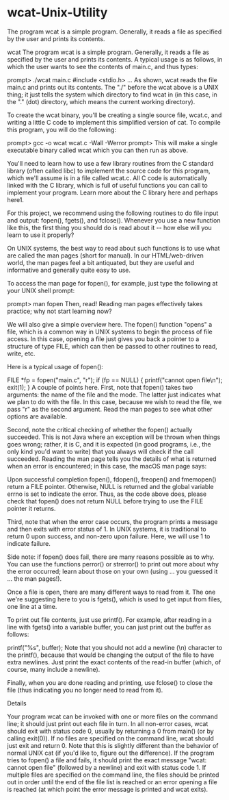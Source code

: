 # wcat-Unix-Utility
The program wcat is a simple program. Generally, it reads a file as specified by the user and prints its contents. 

wcat
The program wcat is a simple program. Generally, it reads a file as specified by the user and prints its contents. A typical usage is as follows, in which the user wants to see the contents of main.c, and thus types:

prompt> ./wcat main.c
#include <stdio.h>
...
As shown, wcat reads the file main.c and prints out its contents. The "./" before the wcat above is a UNIX thing; it just tells the system which directory to find wcat in (in this case, in the "." (dot) directory, which means the current working directory).

To create the wcat binary, you'll be creating a single source file, wcat.c, and writing a little C code to implement this simplified version of cat. To compile this program, you will do the following:

prompt> gcc -o wcat wcat.c -Wall -Werror
prompt> 
This will make a single executable binary called wcat which you can then run as above.

You'll need to learn how to use a few library routines from the C standard library (often called libc) to implement the source code for this program, which we'll assume is in a file called wcat.c. All C code is automatically linked with the C library, which is full of useful functions you can call to implement your program. Learn more about the C library here and perhaps here1.

For this project, we recommend using the following routines to do file input and output: fopen(), fgets(), and fclose(). Whenever you use a new function like this, the first thing you should do is read about it -- how else will you learn to use it properly?

On UNIX systems, the best way to read about such functions is to use what are called the man pages (short for manual). In our HTML/web-driven world, the man pages feel a bit antiquated, but they are useful and informative and generally quite easy to use.

To access the man page for fopen(), for example, just type the following at your UNIX shell prompt:

prompt> man fopen
Then, read! Reading man pages effectively takes practice; why not start learning now?

We will also give a simple overview here. The fopen() function "opens" a file, which is a common way in UNIX systems to begin the process of file access. In this case, opening a file just gives you back a pointer to a structure of type FILE, which can then be passed to other routines to read, write, etc.

Here is a typical usage of fopen():

FILE *fp = fopen("main.c", "r");
if (fp == NULL) {
    printf("cannot open file\n");
    exit(1);
}
A couple of points here. First, note that fopen() takes two arguments: the name of the file and the mode. The latter just indicates what we plan to do with the file. In this case, because we wish to read the file, we pass "r" as the second argument. Read the man pages to see what other options are available.

Second, note the critical checking of whether the fopen() actually succeeded. This is not Java where an exception will be thrown when things goes wrong; rather, it is C, and it is expected (in good programs, i.e., the only kind you'd want to write) that you always will check if the call succeeded. Reading the man page tells you the details of what is returned when an error is encountered; in this case, the macOS man page says:

Upon successful completion fopen(), fdopen(), freopen() and fmemopen() return
a FILE pointer.  Otherwise, NULL is returned and the global variable errno is
set to indicate the error. 
Thus, as the code above does, please check that fopen() does not return NULL before trying to use the FILE pointer it returns.

Third, note that when the error case occurs, the program prints a message and then exits with error status of 1. In UNIX systems, it is traditional to return 0 upon success, and non-zero upon failure. Here, we will use 1 to indicate failure.

Side note: if fopen() does fail, there are many reasons possible as to why. You can use the functions perror() or strerror() to print out more about why the error occurred; learn about those on your own (using ... you guessed it ... the man pages!).

Once a file is open, there are many different ways to read from it. The one we're suggesting here to you is fgets(), which is used to get input from files, one line at a time.

To print out file contents, just use printf(). For example, after reading in a line with fgets() into a variable buffer, you can just print out the buffer as follows:

printf("%s", buffer);
Note that you should not add a newline (\n) character to the printf(), because that would be changing the output of the file to have extra newlines. Just print the exact contents of the read-in buffer (which, of course, many include a newline).

Finally, when you are done reading and printing, use fclose() to close the file (thus indicating you no longer need to read from it).

Details

Your program wcat can be invoked with one or more files on the command line; it should just print out each file in turn.
In all non-error cases, wcat should exit with status code 0, usually by returning a 0 from main() (or by calling exit(0)).
If no files are specified on the command line, wcat should just exit and return 0. Note that this is slightly different than the behavior of normal UNIX cat (if you'd like to, figure out the difference).
If the program tries to fopen() a file and fails, it should print the exact message "wcat: cannot open file" (followed by a newline) and exit with status code 1. If multiple files are specified on the command line, the files should be printed out in order until the end of the file list is reached or an error opening a file is reached (at which point the error message is printed and wcat exits).
